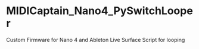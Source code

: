 # MIDICaptain_Nano4_PySwitchLooper
Custom Firmware for Nano 4 and Ableton Live Surface Script for looping
